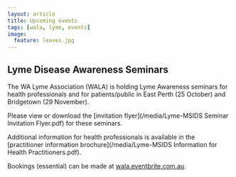 ```yaml
---
layout: article
title: Upcoming events
tags: [wala, lyme, events]
image:
  feature: leaves.jpg
---
```


## Lyme Disease Awareness Seminars

The WA Lyme Association (WALA) is holding Lyme Awareness seminars for health professionals and for patients/public in East Perth (25 October) and Bridgetown (29 November). 

Please view or download the [invitation flyer](/media/Lyme-MSIDS Seminar Invitation Flyer.pdf) for these seminars.

Additional information for health professionals is available in the [practitioner information brochure](/media/Lyme-MSIDS Information for Health Practitioners.pdf).

Bookings (essential) can be made at [wala.eventbrite.com.au](http://wala.eventbrite.com.au).
